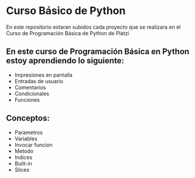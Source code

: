 # Curso Básico de Python
En este repositorio estaran subidos cada proyecto que se realizara en el Curso de Programación Básica de Python de Platzi

## En este curso de Programación Básica en Python estoy aprendiendo lo siguiente:
- Impresiones en pantalla
- Entradas de usuario
- Comentarios
- Condicionales
- Funciones

## Conceptos: 
- Parametros
- Variables
- Invocar funcion
- Metodo
- Indices
- Built-in 
- Slices